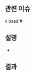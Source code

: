## 관련 이슈
<!-- 관련된 이슈 번호를 적어주세요 -->
closed #

## 설명
<!-- 작업한 내용을 설명해주세요 -->
- 

## 결과
<!-- 포스트맨, 테스트 등 결과 이미지를 첨부해주세요 -->
